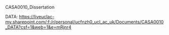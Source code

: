 CASA0010_Dissertation

DATA: https://liveuclac-my.sharepoint.com/:f:/r/personal/ucfnzh0_ucl_ac_uk/Documents/CASA0010_DATA?csf=1&web=1&e=mRjnr4
